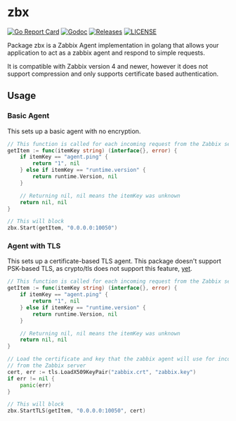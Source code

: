 # zbx

[![Go Report Card](https://goreportcard.com/badge/github.com/ecnepsnai/zbx?style=flat-square)](https://goreportcard.com/report/github.com/ecnepsnai/zbx)
[![Godoc](https://img.shields.io/badge/go-documentation-blue.svg?style=flat-square)](https://pkg.go.dev/github.com/ecnepsnai/zbx)
[![Releases](https://img.shields.io/github/release/ecnepsnai/zbx/all.svg?style=flat-square)](https://github.com/ecnepsnai/zbx/releases)
[![LICENSE](https://img.shields.io/github/license/ecnepsnai/zbx.svg?style=flat-square)](https://github.com/ecnepsnai/zbx/blob/master/LICENSE)

Package zbx is a Zabbix Agent implementation in golang that allows your application
to act as a zabbix agent and respond to simple requests.

It is compatible with Zabbix version 4 and newer, however it does not support compression and only
supports certificate based authentication.

## Usage

### Basic Agent

This sets up a basic agent with no encryption.

```go
// This function is called for each incoming request from the Zabbix server
getItem := func(itemKey string) (interface{}, error) {
    if itemKey == "agent.ping" {
        return "1", nil
    } else if itemKey == "runtime.version" {
        return runtime.Version, nil
    }

    // Returning nil, nil means the itemKey was unknown
    return nil, nil
}

// This will block
zbx.Start(getItem, "0.0.0.0:10050")
```

### Agent with TLS

This sets up a certificate-based TLS agent. This package doesn't support PSK-based TLS, as crypto/tls
does not support this feature, [yet](https://github.com/golang/go/issues/6379).

```go
// This function is called for each incoming request from the Zabbix server
getItem := func(itemKey string) (interface{}, error) {
    if itemKey == "agent.ping" {
        return "1", nil
    } else if itemKey == "runtime.version" {
        return runtime.Version, nil
    }

    // Returning nil, nil means the itemKey was unknown
    return nil, nil
}

// Load the certificate and key that the zabbix agent will use for incoming connections
// from the Zabbix server
cert, err := tls.LoadX509KeyPair("zabbix.crt", "zabbix.key")
if err != nil {
    panic(err)
}

// This will block
zbx.StartTLS(getItem, "0.0.0.0:10050", cert)
```
